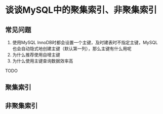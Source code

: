 # 谈谈MySQL中的聚集索引、非聚集索引

## 常见问题
1. 使用MySQL InnoDB时都会设置一个主键，及时建表时不指定主键，MySQL也会自动隐式地创建主键（默认第一列），那么主键有什么用呢  
2. 为什么推荐使用自增主键  
3. 为什么使用主键查询数据效率高

TODO  

## 聚集索引




## 非聚集索引


